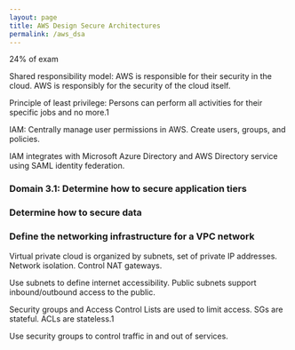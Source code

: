 ```yaml
---
layout: page
title: AWS Design Secure Architectures
permalink: /aws_dsa
---
```


24% of exam

Shared responsibility model: AWS is responsible for their security in the cloud. AWS is responsibly for the security
of the cloud itself.

Principle of least privilege: Persons can perform all activities for their specific jobs and no more.1

IAM: Centrally manage user permissions in AWS. Create users, groups, and policies.

IAM integrates with Microsoft Azure Directory and AWS Directory service using SAML identity federation.

### Domain 3.1: Determine how to secure application tiers

### Determine how to secure data


### Define the networking infrastructure for a VPC network
Virtual private cloud is organized by subnets, set of private IP addresses. Network isolation. Control NAT gateways.

Use subnets to define internet accessibility. Public subnets support inbound/outbound access to the public.

Security groups and Access Control Lists are used to limit access. SGs are stateful. ACLs are stateless.1

Use security groups to control traffic in and out of services.
